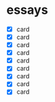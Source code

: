 # essays

- [x] card
- [x] card
- [x] card
- [x] card
- [x] card
- [x] card
- [x] card
- [x] card
- [x] card
